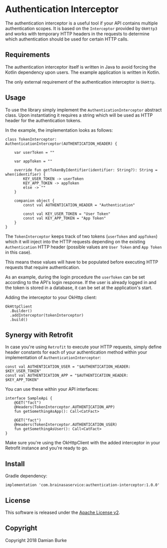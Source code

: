 # Authentication Interceptor

The authentication interceptor is a useful tool if your API contains multiple authentication scopes. 
It is based on the `Interceptor` provided by `OkHttp3` and works with temporary HTTP headers in the requests to 
determine which authentication should be used for certain HTTP calls.

## Requirements

The authentication interceptor itself is written in Java to avoid forcing the Kotlin dependency upon users. The 
example application is written in Kotlin.

The only external requirement of the authentication interceptor is `OkHttp`.

## Usage

To use the library simply implement the `AuthenticationInterceptor` abstract class. Upon instantiating it requires
a string which will be used as HTTP header for the authentication tokens.

In the example, the implementation looks as follows:

    class TokenInterceptor: AuthenticationInterceptor(AUTHENTICATION_HEADER) {

        var userToken = ""

        var appToken = ""

        override fun getTokenByIdentifier(identifier: String?): String = when(identifier) {
            KEY_USER_TOKEN -> userToken
            KEY_APP_TOKEN -> appToken
            else -> ""
        }

        companion object {
            const val AUTHENTICATION_HEADER = "Authentication"

            const val KEY_USER_TOKEN = "User Token"
            const val KEY_APP_TOKEN = "App Token"
        }
    }
    
The `TokenInterceptor` keeps track of two tokens (`userToken` and `appToken`) which it will inject into the HTTP requests
depending on the existing `Authentication` HTTP header (possible values are `User Token` and `App Token` in this case).

This means these values will have to be populated before executing HTTP requests that require authentication.

As an example, during the login procedure the `userToken` can be set according to the API's login response.
If the user is already logged in and the token is stored in a database, it can be set at the application's start.

Adding the interceptor to your OkHttp client:

    OkHttpClient
      .Builder()
      .addInterceptor(tokenInterceptor)
      .build()

## Synergy with Retrofit 

In case you're using `Retrofit` to execute your HTTP requests, simply define header constants for each of your authentication
method within your implementation of `AuthenticationInterceptor`:

    const val AUTHENTICATION_USER = "$AUTHENTICATION_HEADER: $KEY_USER_TOKEN"
    const val AUTHENTICATION_APP = "$AUTHENTICATION_HEADER: $KEY_APP_TOKEN"

You can use these within your API interfaces:

    interface SampleApi {
        @GET("fact")
        @Headers(TokenInterceptor.AUTHENTICATION_APP)
        fun getSomethingAsApp(): Call<CatFact>

        @GET("fact")
        @Headers(TokenInterceptor.AUTHENTICATION_USER)
        fun getSomethingAsUser(): Call<CatFact>
    }

Make sure you're using the OkHttpClient with the added interceptor in your Retrofit instance and you're ready to go.

## Install
Gradle dependency:

    implementation 'com.brainasaservice:authentication-interceptor:1.0.0'

## License

This software is released under the [Apache License v2](https://www.apache.org/licenses/LICENSE-2.0). 
 
## Copyright

Copyright 2018 Damian Burke
